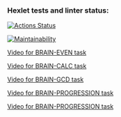 ### Hexlet tests and linter status:
[![Actions Status](https://github.com/mzubkov-artenecy/python-project-49/actions/workflows/hexlet-check.yml/badge.svg)](https://github.com/mzubkov-artenecy/python-project-49/actions)

[![Maintainability](https://api.codeclimate.com/v1/badges/b3bad4481441392bdf99/maintainability)](https://codeclimate.com/github/mzubkov-artenecy/python-project-49/maintainability)

[Video for BRAIN-EVEN task](https://disk.yandex.ru/i/dr6t8I0d56d5fg)

[Video for BRAIN-CALC task](https://disk.yandex.ru/i/MtZatESZVJCcJw)

[Video for BRAIN-GCD task](https://disk.yandex.ru/i/1uJuWeYjO5aKkg)

[Video for BRAIN-PROGRESSION task](https://disk.yandex.ru/i/3Hl5wfh64U_aEg)

[Video for BRAIN-PROGRESSION task](https://disk.yandex.ru/i/MlawKu4RnUuhqg)
